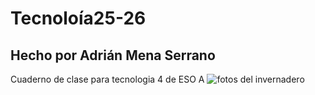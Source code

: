 # Tecnoloía25-26
## Hecho por Adrián Mena Serrano
Cuaderno de clase para tecnologia 4 de ESO A
![fotos del invernadero](IMG_7926.jpg)



